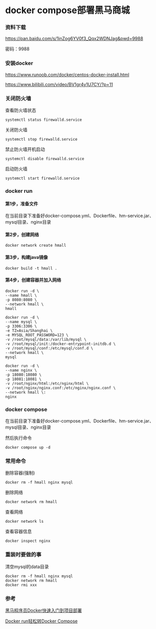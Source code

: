 # docker compose部署黑马商城

### 资料下载

https://pan.baidu.com/s/1inZog6YV0f3_Qqx2WDNJag&pwd=9988

密码：9988

### 安装docker

https://www.runoob.com/docker/centos-docker-install.html

https://www.bilibili.com/video/BV1gr4y1U7CY/?p=11

### 关闭防火墙

查看防火墙状态

```
systemctl status firewalld.service
```

关闭防火墙

```
systemctl stop firewalld.service
```

禁止防火墙开机启动

```
systemctl disable firewalld.service
```

启动防火墙

```
systemctl start firewalld.service
```

### docker run

#### 第1步，准备文件

在当前目录下准备好docker-compose.yml、Dockerfile、hm-service.jar、mysql目录、nginx目录

#### 第2步，创建网络

```
docker network create hmall
```

#### 第3步，构建java镜像

```
docker build -t hmall .
```

#### 第4步，创建容器并加入网络

```
docker run -d \
--name hmall \
-p 8080:8080 \
--network hmall \
hmall
```

```
docker run -d \
--name mysql \
-p 3306:3306 \
-e TZ=Asia/Shanghai \
-e MYSQL_ROOT_PASSWORD=123 \
-v /root/mysql/data:/var/lib/mysql \
-v /root/mysql/init:/docker-entrypoint-initdb.d \
-v /root/mysql/conf:/etc/mysql/conf.d \
--network hmall \
mysql
```

```
docker run -d \
--name nginx \
-p 18080:18080 \
-p 18081:18081 \
-v /root/nginx/html:/etc/nginx/html \
-v /root/nginx/nginx.conf:/etc/nginx/nginx.conf \
--network hmall \:
nginx
```

### docker compose

在当前目录下准备好docker-compose.yml、Dockerfile、hm-service.jar、mysql目录、nginx目录

然后执行命令

```
docker compose up -d
```

### 常用命令

删除容器(强制)

```
docker rm -f hmall nginx mysql
```

删除网络

```
docker network rm hmall
```

查看网络

```
docker network ls
```

查看容器信息

```
docker inspect nginx
```

### 重装时要做的事

清空mysql的data目录

```
docker rm -f hmall nginx mysql
docker network rm hmall
docker rmi xxx
```

### 参考

[黑马程序员Docker快速入门到项目部署](https://www.bilibili.com/video/BV1HP4118797)

[Docker run轻松转Docker Compose](https://www.bilibili.com/video/BV1DN411p7Wr)